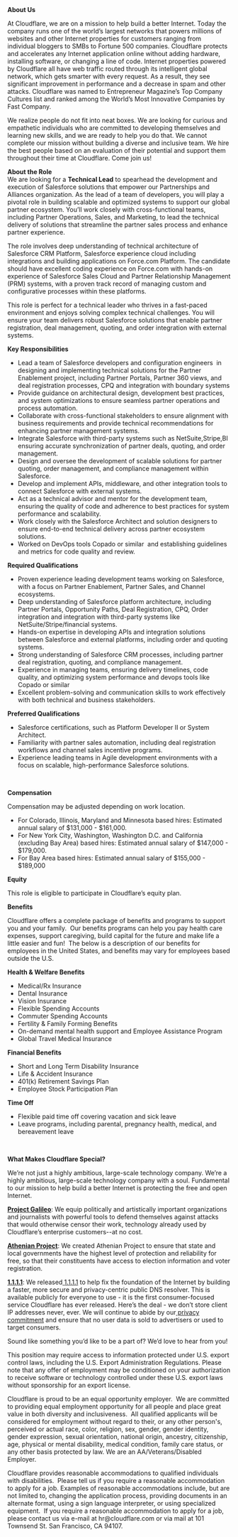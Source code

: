 <div class="content-intro">
	<div><strong>About Us</strong></div>
	<div>
		<p>At Cloudflare, we are on a mission to help build a better Internet. Today the company runs one of the world’s largest networks that powers millions of websites and other Internet properties for customers ranging from individual bloggers to SMBs to Fortune 500 companies. Cloudflare protects and accelerates any Internet application online without adding hardware, installing software, or changing a line of code. Internet properties powered by Cloudflare all have web traffic routed through its intelligent global network, which gets smarter with every request. As a result, they see significant improvement in performance and a decrease in spam and other attacks. Cloudflare was named to Entrepreneur Magazine’s Top Company Cultures list and ranked among the World’s Most Innovative Companies by Fast Company.&nbsp;</p>
		<p><span style="font-weight: 400;">We realize people do not fit into neat boxes. We are looking for curious and empathetic individuals who are committed to developing themselves and learning new skills, and we are ready to help you do that. We cannot complete our mission without building a diverse and inclusive team. We hire the best people based on an evaluation of their potential and support them throughout their time at Cloudflare. Come join us!&nbsp;</span></p>
	</div>
</div>
<p><strong>About the Role</strong><strong><br></strong>We are looking for a <strong>Technical Lead</strong> to spearhead the development and execution of Salesforce solutions that empower our Partnerships and Alliances organization. As the lead of a team of developers, you will play a pivotal role in building scalable and optimized systems to support our global partner ecosystem. You’ll work closely with cross-functional teams, including Partner Operations, Sales, and Marketing, to lead the technical delivery of solutions that streamline the partner sales process and enhance partner experience.&nbsp;</p>
<p>The role involves deep understanding of technical architecture of Salesforce CRM Platform, Salesforce experience cloud including integrations and building applications on Force.com Platform. The candidate should have excellent coding experience on Force.com with hands-on experience of Salesforce Sales Cloud and Partner Relationship Management (PRM) systems, with a proven track record of managing custom and configurative processes within these platforms.</p>
<p>This role is perfect for a technical leader who thrives in a fast-paced environment and enjoys solving complex technical challenges. You will ensure your team delivers robust Salesforce solutions that enable partner registration, deal management, quoting, and order integration with external systems.</p>
<p><strong>Key Responsibilities</strong></p>
<ul>
	<li>Lead a team of Salesforce developers and configuration engineers&nbsp; in designing and implementing technical solutions for the Partner Enablement project, including Partner Portals, Partner 360 views, and deal registration processes, CPQ and integration with boundary systems</li>
	<li>Provide guidance on architectural design, development best practices, and system optimizations to ensure seamless partner operations and process automation.</li>
	<li>Collaborate with cross-functional stakeholders to ensure alignment with business requirements and provide technical recommendations for enhancing partner management systems.</li>
	<li>Integrate Salesforce with third-party systems such as NetSuite,Stripe,BI&nbsp; ensuring accurate synchronization of partner deals, quoting, and order management.</li>
	<li>Design and oversee the development of scalable solutions for partner quoting, order management, and compliance management within Salesforce.</li>
	<li>Develop and implement APIs, middleware, and other integration tools to connect Salesforce with external systems.</li>
	<li>Act as a technical advisor and mentor for the development team, ensuring the quality of code and adherence to best practices for system performance and scalability.</li>
	<li>Work closely with the Salesforce Architect and solution designers to ensure end-to-end technical delivery across partner ecosystem solutions.</li>
	<li>Worked on DevOps tools Copado or similar&nbsp; and establishing guidelines and metrics for code quality and review.</li>
</ul>
<p><strong>Required Qualifications</strong></p>
<ul>
	<li>Proven experience leading development teams working on Salesforce, with a focus on Partner Enablement, Partner Sales, and Channel ecosystems.</li>
	<li>Deep understanding of Salesforce platform architecture, including Partner Portals, Opportunity Paths, Deal Registration, CPQ, Order integration and integration with third-party systems like NetSuite/Stripe/financial systems.</li>
	<li>Hands-on expertise in developing APIs and integration solutions between Salesforce and external platforms, including order and quoting systems.</li>
	<li>Strong understanding of Salesforce CRM processes, including partner deal registration, quoting, and compliance management.</li>
	<li>Experience in managing teams, ensuring delivery timelines, code quality, and optimizing system performance and devops tools like Copado or similar</li>
	<li>Excellent problem-solving and communication skills to work effectively with both technical and business stakeholders.</li>
</ul>
<p><strong>Preferred Qualifications</strong></p>
<ul>
	<li>Salesforce certifications, such as Platform Developer II or System Architect.</li>
	<li>Familiarity with partner sales automation, including deal registration workflows and channel sales incentive programs.</li>
	<li>Experience leading teams in Agile development environments with a focus on scalable, high-performance Salesforce solutions.</li>
</ul>
<p>&nbsp;</p>
<p><strong>Compensation</strong></p>
<p><span style="font-weight: 400;">Compensation may be adjusted depending on work location.</span></p>
<ul>
	<li style="font-weight: 400;"><span data-sheets-root="1">For Colorado, Illinois, Maryland and Minnesota based hires: Estimated annual salary of $131,000 - $161,000.</span></li>
	<li style="font-weight: 400;"><span data-sheets-root="1">For New York City, Washington, Washington D.C. and California (excluding Bay Area) based hires: Estimated annual salary of $147,000 - $179,000.</span></li>
	<li style="font-weight: 400;"><span data-sheets-root="1">For Bay Area based hires: Estimated annual salary of $155,000 - $189,000</span></li>
</ul>
<p><strong>Equity</strong></p>
<p>This role is eligible to participate in Cloudflare’s equity plan.</p>
<p><strong>Benefits</strong></p>
<p>Cloudflare offers a complete package of benefits and programs to support you and your family.&nbsp; Our benefits programs can help you pay health care expenses, support caregiving, build capital for the future and make life a little easier and fun!&nbsp; The below is a description of our benefits for employees in the United States, and benefits may vary for employees based outside the U.S.</p>
<p><strong>Health &amp; Welfare Benefits</strong></p>
<ul>
	<li>Medical/Rx Insurance</li>
	<li>Dental Insurance</li>
	<li>Vision Insurance</li>
	<li>Flexible Spending Accounts</li>
	<li>Commuter Spending Accounts</li>
	<li>Fertility &amp; Family Forming Benefits</li>
	<li>On-demand mental health support and Employee Assistance Program</li>
	<li>Global Travel Medical Insurance</li>
</ul>
<p><strong>Financial Benefits</strong></p>
<ul>
	<li>Short and Long Term Disability Insurance</li>
	<li>Life &amp; Accident Insurance</li>
	<li>401(k) Retirement Savings Plan</li>
	<li>Employee Stock Participation Plan</li>
</ul>
<p><strong>Time Off</strong></p>
<ul>
	<li>Flexible paid time off covering vacation and sick leave</li>
	<li>Leave programs, including parental, pregnancy health, medical, and bereavement leave</li>
</ul>
<p>&nbsp;</p>
<div class="content-conclusion">
	<p><strong>What Makes Cloudflare Special?</strong></p>
	<p><span style="font-weight: 400;">We’re not just a highly ambitious, large-scale technology company. We’re a highly ambitious, large-scale technology company with a soul. Fundamental to our mission to help build a better Internet is protecting the free and open Internet.</span></p>
	<p><a href="https://blog.cloudflare.com/protecting-free-expression-online/"><strong>Project Galileo</strong></a><span style="font-weight: 400;">: We equip politically and artistically important organizations and journalists with powerful tools to defend themselves against attacks that would otherwise censor their work, technology already used by Cloudflare’s enterprise customers--at no cost.</span></p>
	<p><strong><a href="https://www.cloudflare.com/athenian/">Athenian Project</a></strong><span style="font-weight: 400;">: We created Athenian Project to ensure that state and local governments have the highest level of protection and reliability for free, so that their constituents have access to election information and voter registration.</span></p>
	<p><a href="https://1.1.1.1/"><strong>1.1.1.1</strong></a><span style="font-weight: 400;">: We released</span><a href="https://1.1.1.1/"> <span style="font-weight: 400;">1.1.1.1</span></a><span style="font-weight: 400;"> to help fix the foundation of the Internet by building a faster, more secure and privacy-centric public DNS resolver. This is available publicly for everyone to use - it is the first consumer-focused service Cloudflare has ever released. Here’s the deal - we don’t store client IP addresses never, ever. We will continue to abide by our</span><a href="https://developers.cloudflare.com/1.1.1.1/privacy/public-dns-resolver"> privacy commitment</a><span style="font-weight: 400;"> and ensure that no user data is sold to advertisers or used to target consumers.</span></p>
	<p><span style="font-weight: 400;">Sound like something you’d like to be a part of? We’d love to hear from you!</span></p>
	<p><span style="font-weight: 400;">This position may require access to information protected under U.S. export control laws, including the U.S. Export Administration Regulations. Please note that any offer of employment may be conditioned on your authorization to receive software or technology controlled under these U.S. export laws without sponsorship for an export license.</span></p>
	<p><span style="font-weight: 400;">Cloudflare is proud to be an equal opportunity employer. &nbsp;We are committed to providing equal employment opportunity for all people and place great value in both diversity and inclusiveness. &nbsp;All qualified applicants will be considered for employment without regard to their, or any other person's, perceived or actual</span> <span style="font-weight: 400;">race, color, religion, sex, gender, gender identity, gender expression, sexual orientation, national origin, ancestry, citizenship, age, physical or mental disability, medical condition, family care status, or any other basis protected by law. </span><span style="font-weight: 400;">We are an AA/Veterans/Disabled Employer.</span></p>
	<p><span style="font-weight: 400;">Cloudflare provides reasonable accommodations to qualified individuals with disabilities. &nbsp;Please tell us if you require a reasonable accommodation to apply for a job. Examples of reasonable accommodations include, but are not limited to, changing the application process, providing documents in an alternate format, using a sign language interpreter, or using specialized equipment. &nbsp;If you require a reasonable accommodation to apply for a job, please contact us via e-mail at </span><span style="font-weight: 400;">hr@cloudflare.com</span><span style="font-weight: 400;"> or via mail at 101 Townsend St. San Francisco, CA 94107.</span></p>
</div>
